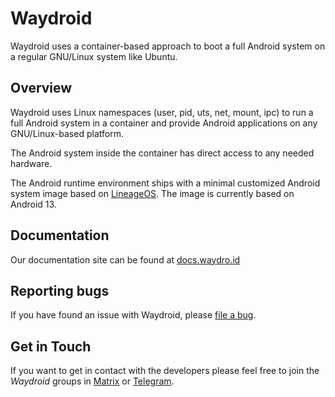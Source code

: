 # Waydroid

Waydroid uses a container-based approach to boot a full Android system on a
regular GNU/Linux system like Ubuntu.

## Overview

Waydroid uses Linux namespaces (user, pid, uts, net, mount, ipc) to run a
full Android system in a container and provide Android applications on
any GNU/Linux-based platform.

The Android system inside the container has direct access to any needed hardware.

The Android runtime environment ships with a minimal customized Android system
image based on [LineageOS](https://lineageos.org/). The image is currently based
on Android 13.

## Documentation

Our documentation site can be found at [docs.waydro.id](https://docs.waydro.id)

## Reporting bugs

If you have found an issue with Waydroid, please [file a bug](https://github.com/Waydroid/waydroid/issues/new/choose).

## Get in Touch

If you want to get in contact with the developers please feel free to join the
*Waydroid* groups in [Matrix](https://matrix.to/#/#waydroid:matrix.org) or [Telegram](https://t.me/WayDroid).
